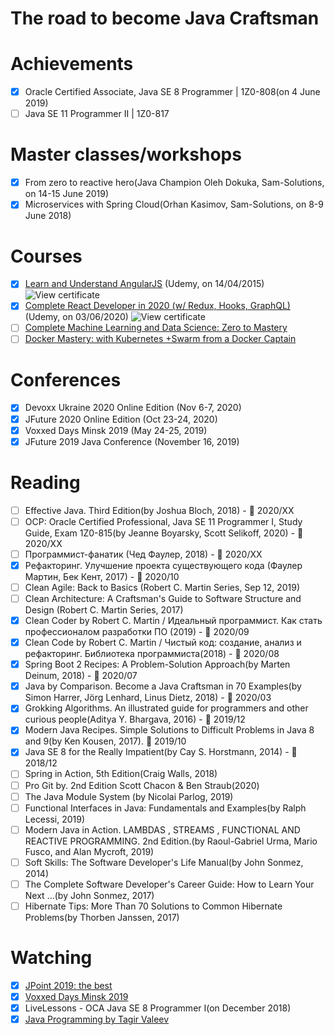# The road to become Java Craftsman

# Achievements
- [x] Oracle Certified Associate, Java SE 8 Programmer | 1Z0-808(on 4 June 2019)
- [ ] Java SE 11 Programmer II | 1Z0-817

# Master classes/workshops
- [x] From zero to reactive hero(Java Champion Oleh Dokuka, Sam-Solutions, on 14-15 June 2019)
- [x] Microservices with Spring Cloud(Orhan Kasimov, Sam-Solutions, on 8-9 June 2018)

# Courses
- [x] [Learn and Understand AngularJS](https://www.udemy.com/course/learn-angularjs/) (Udemy, on 14/04/2015)
      ![View certificate](../master/certificates/Marudau_Dzmitry_Learn%20and%20Understand%20AngularJS.jpg)
- [x] [Complete React Developer in 2020 (w/ Redux, Hooks, GraphQL)](https://www.udemy.com/course/complete-react-developer-zero-to-mastery/) (Udemy, on 03/06/2020)
      ![View certificate](../master/certificates/Marudau_Dzmitry_Complete%20React%20Developer%20in%202020.jpg)
- [ ] [Complete Machine Learning and Data Science: Zero to Mastery](https://www.udemy.com/course/complete-machine-learning-and-data-science-zero-to-mastery/)
- [ ] [Docker Mastery: with Kubernetes +Swarm from a Docker Captain](https://www.udemy.com/course/docker-mastery/)

# Conferences
- [x] Devoxx Ukraine 2020 Online Edition (Nov 6-7, 2020)
- [x] JFuture 2020 Online Edition (Oct 23-24, 2020)
- [x] Voxxed Days Minsk 2019 (May 24-25, 2019)
- [x] JFuture 2019 Java Conference (November 16, 2019)

# Reading
- [ ] Effective Java. Third Edition(by Joshua Bloch, 2018) - :blue_book: 2020/XX
- [ ] OCP: Oracle Certified Professional, Java SE 11 Programmer I, Study Guide, Exam 1Z0-815(by Jeanne Boyarsky, Scott Selikoff, 2020) - :blue_book: 2020/XX
- [ ] Программист-фанатик (Чед Фаулер, 2018) - :blue_book: 2020/XX
- [x] Рефакторинг. Улучшение проекта существующего кода (Фаулер Мартин, Бек Кент, 2017) - :blue_book: 2020/10
- [ ] Clean Agile: Back to Basics (Robert C. Martin Series, Sep 12, 2019)
- [ ] Clean Architecture: A Craftsman's Guide to Software Structure and Design (Robert C. Martin Series, 2017)
- [x] Clean Coder by Robert C. Martin / Идеальный программист. Как стать профессионалом разработки ПО (2019) - :blue_book: 2020/09
- [x] Clean Code by Robert C. Martin / Чистый код: создание, анализ и рефакторинг. Библиотека программиста(2018) - :blue_book: 2020/08
- [x] Spring Boot 2 Recipes: A Problem-Solution Approach(by Marten Deinum, 2018) - :blue_book: 2020/07
- [x] Java by Comparison. Become a Java Craftsman in 70 Examples(by Simon Harrer, Jörg Lenhard, Linus Dietz, 2018) - :blue_book: 2020/03
- [x] Grokking Algorithms. An illustrated guide for programmers and other curious people(Aditya Y. Bhargava, 2016) - :blue_book: 2019/12
- [x] Modern Java Recipes. Simple Solutions to Difficult Problems in Java 8 and 9(by Ken Kousen, 2017). :blue_book: 2019/10
- [x] Java SE 8 for the Really Impatient(by Cay S. Horstmann, 2014) - :blue_book: 2018/12
- [ ] Spring in Action, 5th Edition(Craig Walls, 2018)
- [ ] Pro Git by. 2nd Edition Scott Chacon & Ben Straub(2020)
- [ ] The Java Module System (by Nicolai Parlog, 2019)
- [ ] Functional Interfaces in Java: Fundamentals and Examples(by Ralph Lecessi, 2019)
- [ ] Modern Java in Action. LAMBDAS , STREAMS , FUNCTIONAL AND REACTIVE PROGRAMMING. 2nd Edition.(by Raoul-Gabriel Urma, Mario Fusco, and Alan Mycroft, 2019)
- [ ] Soft Skills: The Software Developer's Life Manual(by John Sonmez, 2014)
- [ ] The Complete Software Developer's Career Guide: How to Learn Your Next ...(by John Sonmez, 2017)
- [ ] Hibernate Tips: More Than 70 Solutions to Common Hibernate Problems(by Thorben Janssen, 2017)

# Watching

- [x] [JPoint 2019: the best](https://www.youtube.com/playlist?list=PLVe-2wcL84b_fBL9xJTxkEBtvCKfRGEV1&disable_polymer=true)
- [x] [Voxxed Days Minsk 2019](https://www.youtube.com/playlist?list=PLRsbF2sD7JVq3tPa0jQjCtI1_xeLiPu-Z)
- [x] LiveLessons - OCA Java SE 8 Programmer I(on December 2018)
- [x] [Java Programming by Tagir Valeev](https://compscicenter.ru/courses/java/nsk/2020-spring/)
